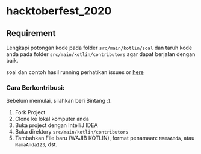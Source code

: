 # hacktoberfest_2020

## Requirement

Lengkapi potongan kode pada folder `src/main/kotlin/soal` dan taruh kode anda pada folder `src/main/kotlin/contributors` agar dapat berjalan dengan baik.

soal dan contoh hasil running perhatikan issues or [here](https://github.com/winkom-unram/hacktoberfest_2019/issues) 

### Cara Berkontribusi:
Sebelum memulai, silahkan beri Bintang :).

1. Fork Project
2. Clone ke lokal komputer anda
3. Buka project dengan IntelliJ IDEA
4. Buka direktory `src/main/kotlin/contributors`
5. Tambahkan File baru (WAJIB KOTLIN), format penamaan: `NamaAnda`, atau `NamaAnda123`, dst.
